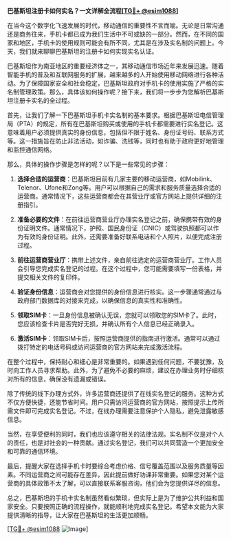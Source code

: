 **巴基斯坦注册卡如何实名？一文详解全流程[[TG💪+ @esim1088](https://t.me/s/esim1088)]**

在当今这个数字化飞速发展的时代，移动通信的重要性不言而喻。无论是日常沟通还是商务往来，手机卡都已成为我们生活中不可或缺的一部分。然而，在不同的国家和地区，手机卡的使用规则可能会有所不同，尤其是在涉及实名制的问题上。今天，我们就来聊聊巴基斯坦的注册卡如何实现实名认证。

巴基斯坦作为南亚地区的重要经济体之一，其移动通信市场近年来发展迅速。随着智能手机的普及和互联网服务的扩展，越来越多的人开始使用移动网络进行各种活动。为了保障国家安全和社会稳定，巴基斯坦政府对手机卡的使用实施了严格的实名制管理政策。那么，具体该如何操作呢？接下来，我们将一步步为您解析巴基斯坦注册卡实名的全过程。

首先，让我们了解一下巴基斯坦手机卡实名制的基本要求。根据巴基斯坦电信管理局（PTA）的规定，所有在巴基斯坦购买或使用的手机卡都需要进行实名登记。这意味着用户必须提供真实的身份信息，包括但不限于姓名、身份证号码、联系方式等。这一措施旨在防止非法活动，如诈骗、洗钱等，同时也有助于政府更好地管理和监控通信网络。

那么，具体的操作步骤是怎样的呢？以下是一些常见的步骤：

1. **选择合适的运营商**：巴基斯坦目前有几家主要的移动运营商，如Mobilink、Telenor、Ufone和Zong等。用户可以根据自己的需求和服务质量选择合适的运营商。通常情况下，这些运营商都会在其营业厅或官方网站上提供详细的注册指引。

2. **准备必要的文件**：在前往运营商营业厅办理实名登记之前，确保携带有效的身份证明文件。通常情况下，护照、国民身份证（CNIC）或驾驶执照都可以作为有效的身份证明。此外，还需要准备好联系电话和个人照片，以便完成注册过程。

3. **前往运营商营业厅**：携带上述文件，亲自前往选定的运营商营业厅。工作人员会引导您完成实名登记的过程。在这个过程中，您可能需要填写一份表格，并提交相关文件的复印件。

4. **验证身份信息**：运营商会对您提供的身份信息进行核实。这一步骤通常通过与政府部门数据库的对接来完成，以确保信息的真实性和准确性。

5. **领取SIM卡**：一旦身份信息被确认无误，您就可以领取您的SIM卡了。此时，您应该检查卡片是否完好无损，并确认所有个人信息已经正确录入。

6. **激活SIM卡**：领取SIM卡后，按照运营商提供的指南进行激活。通常可以通过拨打特定的电话号码或访问运营商的官方网站来完成激活流程。

在整个过程中，保持耐心和细心是非常重要的。如果遇到任何问题，不要犹豫，及时向工作人员寻求帮助。此外，为了避免不必要的麻烦，建议在办理业务时仔细核对所有的信息，确保没有遗漏或错误。

除了传统的线下办理方式外，许多运营商还提供了在线实名登记的服务。这种方式不仅方便快捷，还能节省时间。用户只需访问运营商的官方网站，按照提示上传所需文件即可完成实名登记。不过，在线办理需要注意保护个人隐私，避免泄露敏感信息。

当然，在享受便利的同时，我们也应该遵守相关的法律法规。实名制不仅是对个人的责任，也是对社会的一种贡献。通过实名登记，我们可以共同营造一个更加安全和可靠的通信环境。

最后，提醒大家在选择手机卡时要综合考虑价格、信号覆盖范围以及服务质量等因素。不同运营商之间可能存在差异，因此提前做好功课非常重要。如果您对某个运营商的具体政策不太了解，可以直接联系客服咨询，他们会为您提供详尽的信息。

总之，巴基斯坦的手机卡实名制虽然看似繁琐，但实际上是为了维护公共利益和国家安全。只要按照正确的流程操作，就能顺利地完成实名登记。希望本文能为大家提供清晰的指导，让大家在巴基斯坦的生活更加顺畅。

[[TG💪+ @esim1088](https://t.me/s/esim1088) ![Image](https://i.postimg.cc/4NQfJmqS/Snipaste-2025-05-13-00-14-12.png)]